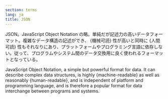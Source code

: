 ```yaml
---
section: terms
lang: ja
title: JSON
---
```


JSON。JavaScript Object Notation の略。単純だが記述力の高いデータフォーマット。複雑なデータ構造の記述ができ、 {機械可読} 性が高いと同時に {人間可読} 性もそれなりにあり、プラットフォームやプログラミング言語に依存しない。従って、プログラムやシステム間のデータ交換用に良く使われるフォーマットとなっている。

JavaScript Object Notation, a simple but powerful format for data. It can describe complex data structures, is highly {machine-readable} as well as reasonably {human-readable}, and is independent of platform and programming language, and is therefore a popular format for data interchange between programs and systems.
